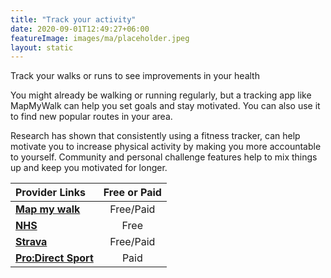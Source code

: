 ```yaml
---
title: "Track your activity"
date: 2020-09-01T12:49:27+06:00
featureImage: images/ma/placeholder.jpeg
layout: static
---
```


Track your walks or runs to see improvements in your health

You might already be walking or running regularly, but a tracking app like MapMyWalk can help you set goals and stay motivated. You can also use it to find new popular routes in your area.

Research has shown that consistently using a fitness tracker, can help motivate you to increase physical activity by making you more accountable to yourself. Community and personal challenge features help to mix things up and keep you motivated for longer.

| Provider Links      | Free or Paid  |  
| :-----------          | :--------------:      |  
| [**Map my walk**](https://www.mapmywalk.com/) | Free/Paid | 
| [**NHS**](https://www.nhs.uk/live-well/exercise/running-and-aerobic-exercises/) | Free | 
| [**Strava**](https://www.strava.com/) | Free/Paid | 
| [**Pro:Direct Sport**](https://www.prodirectsport.com/running/) | Paid | 
  

<br/><br/>






